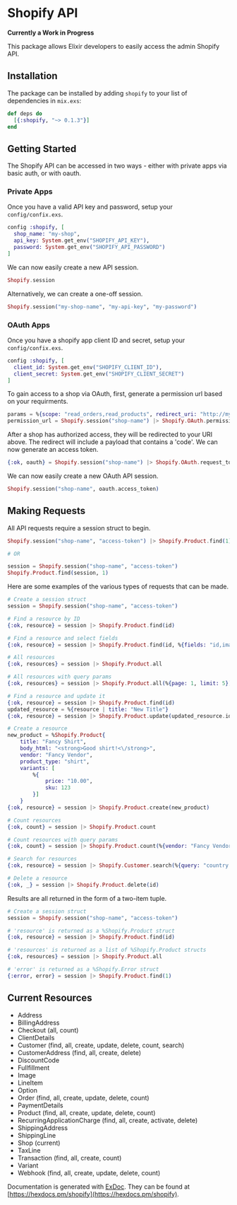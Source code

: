 # Shopify API

**Currently a Work in Progress**

This package allows Elixir developers to easily access the admin Shopify API. 

## Installation

The package can be installed by adding `shopify` to your list of dependencies in `mix.exs`:

```elixir
def deps do
  [{:shopify, "~> 0.1.3"}]
end
```

## Getting Started

The Shopify API can be accessed in two ways - either with private apps via basic auth, or with oauth.

### Private Apps

Once you have a valid API key and password, setup your `config/confix.exs`.

```elixir
config :shopify, [
  shop_name: "my-shop",
  api_key: System.get_env("SHOPIFY_API_KEY"),
  password: System.get_env("SHOPIFY_API_PASSWORD")
]
```

We can now easily create a new API session.

```elixir
Shopify.session
```

Alternatively, we can create a one-off session.

```elixir
Shopify.session("my-shop-name", "my-api-key", "my-password")
```

### OAuth Apps

Once you have a shopify app client ID and secret, setup your `config/confix.exs`.

```elixir
config :shopify, [
  client_id: System.get_env("SHOPIFY_CLIENT_ID"),
  client_secret: System.get_env("SHOPIFY_CLIENT_SECRET")
]
```

To gain access to a shop via OAuth, first, generate a permission url based on your requirments.

```elixir
params = %{scope: "read_orders,read_products", redirect_uri: "http://my-redirect_uri.com/"}
permission_url = Shopify.session("shop-name") |> Shopify.OAuth.permission_url(params)
```

After a shop has authorized access, they will be redirected to your URI above. The redirect will include
a payload that contains a 'code'. We can now generate an access token.

```elixir
{:ok, oauth} = Shopify.session("shop-name") |> Shopify.OAuth.request_token(code)
```

We can now easily create a new OAuth API session.

```elixir
Shopify.session("shop-name", oauth.access_token)
```

## Making Requests

All API requests require a session struct to begin.

```elixir
Shopify.session("shop-name", "access-token") |> Shopify.Product.find(1)

# OR

session = Shopify.session("shop-name", "access-token")
Shopify.Product.find(session, 1)
```

Here are some examples of the various types of requests that can be made.

```elixir
# Create a session struct
session = Shopify.session("shop-name", "access-token")

# Find a resource by ID
{:ok, resource} = session |> Shopify.Product.find(id)

# Find a resource and select fields
{:ok, resource} = session |> Shopify.Product.find(id, %{fields: "id,images,title"})

# All resources
{:ok, resources} = session |> Shopify.Product.all

# All resources with query params
{:ok, resources} = session |> Shopify.Product.all(%{page: 1, limit: 5})

# Find a resource and update it
{:ok, resource} = session |> Shopify.Product.find(id)
updated_resource = %{resource | title: "New Title"}
{:ok, resource} = session |> Shopify.Product.update(updated_resource.id, updated_resource)

# Create a resource
new_product = %Shopify.Product{
	title: "Fancy Shirt",
    body_html: "<strong>Good shirt!<\/strong>",
    vendor: "Fancy Vendor",
    product_type: "shirt",
    variants: [
    	%{
   			price: "10.00",
    		sku: 123
   		}]
    }
{:ok, resource} = session |> Shopify.Product.create(new_product)

# Count resources
{:ok, count} = session |> Shopify.Product.count

# Count resources with query params
{:ok, count} = session |> Shopify.Product.count(%{vendor: "Fancy Vendor"})

# Search for resources
{:ok, resource} = session |> Shopify.Customer.search(%{query: "country:United States"})

# Delete a resource
{:ok, _} = session |> Shopify.Product.delete(id)
```

Results are all returned in the form of a two-item tuple.

```elixir
# Create a session struct
session = Shopify.session("shop-name", "access-token")

# 'resource' is returned as a %Shopify.Product struct
{:ok, resource} = session |> Shopify.Product.find(id)

# 'resources' is returned as a list of %Shopify.Product structs
{:ok, resources} = session |> Shopify.Product.all

# 'error' is returned as a %Shopify.Error struct
{:error, error} = session |> Shopify.Product.find(1)
```

## Current Resources

- Address
- BillingAddress
- Checkout (all, count)
- ClientDetails
- Customer (find, all, create, update, delete, count, search)
- CustomerAddress (find, all, create, delete)
- DiscountCode
- Fullfillment
- Image
- LineItem
- Option
- Order (find, all, create, update, delete, count)
- PaymentDetails
- Product (find, all, create, update, delete, count)
- RecurringApplicationCharge (find, all, create, activate, delete)
- ShippingAddress
- ShippingLine
- Shop (current)
- TaxLine
- Transaction (find, all, create, count)
- Variant
- Webhook (find, all, create, update, delete, count)

Documentation is generated with [ExDoc](https://github.com/elixir-lang/ex_doc).
They can be found at [https://hexdocs.pm/shopify](https://hexdocs.pm/shopify).